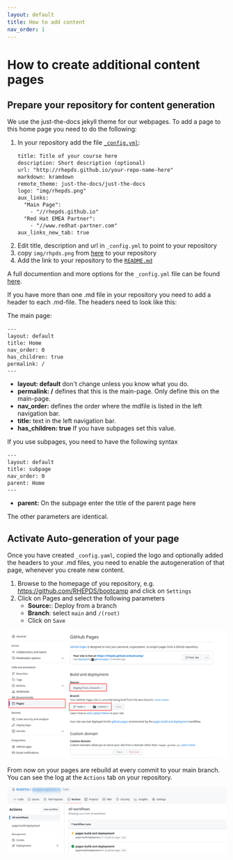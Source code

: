 ```yaml
---
layout: default
title: How to add content
nav_order: 1
---
```


# How to create additional content pages

## Prepare your repository for content generation

We use the just-the-docs jekyll theme for our webpages. 
To add a page to this home page you need to do the following:

1. In your repository add the file [`_config.yml`](https://raw.githubusercontent.com/RHEPDS/rhepds.github.io/main/_config.yml):
	```
	title: Title of your course here
	description: Short description (optional)
	url: "http://rhepds.github.io/your-repo-name-here"
	markdown: kramdown
	remote_theme: just-the-docs/just-the-docs
	logo: "img/rhepds.png"
	aux_links:
	  "Main Page":
	    - "//rhepds.github.io"
	  "Red Hat EMEA Partner":
	    - "//www.redhat-partner.com"
	aux_links_new_tab: true
	```
2. Edit title, description and url in `_config.yml` to point to your repository
3. copy `img/rhpds.png` from [here](https://github.com/RHEPDS/rhepds.github.io) to your repository
4. Add the link to your repository to the [`README.md`](https://github.com/RHEPDS/rhepds.github.io/blob/main/README.md)

A full documention and more options for the `_config.yml` file can be found [here](https://just-the-docs.github.io/just-the-docs/docs/configuration/). 

If you have more than one .md file in your repository you need to add a header to each .md-file.
The headers need to look like this:

The main page:

```
---
layout: default
title: Home
nav_order: 0
has_children: true
permalink: /
---
```
- **layout: default** don't change unless you know what you do.
- **permalink: /** defines that this is the main-page. Only define this on the main-page.
- **nav_order:** defines the order where the mdfile is listed in the left navigation bar. 
- **title:** text in the left navigation bar.
- **has_children: true** If you have subpages set this value.

If you use subpages, you need to have the following syntax

```
---
layout: default
title: subpage
nav_order: 0
parent: Home
---
```

- **parent:** On the subpage  enter the title of the parent page here

The other parameters are identical. 

## Activate Auto-generation of your page

Once you have created `_config.yaml`, copied the logo and optionally added the headers to your .md files, you need to enable the autogeneration of that page, whenever you create new content.

1. Browse to the homepage of you repository, e.g. https://github.com/RHEPDS/bootcamp and click on `Settings`
2. Click on Pages and select the following parameters
	- **Source:**: Deploy from a branch
	- **Branch**: select `main` and `/(root)` 
	- Click on `Save`

![Screenshot of GitHub Settings](img/gh-settings.png)

From now on your pages are rebuild at every commit to your main branch. You can see the log at the `Actions` tab on your repository.

![Screenshot of GitHub Actions](img/gh-actions.png)



